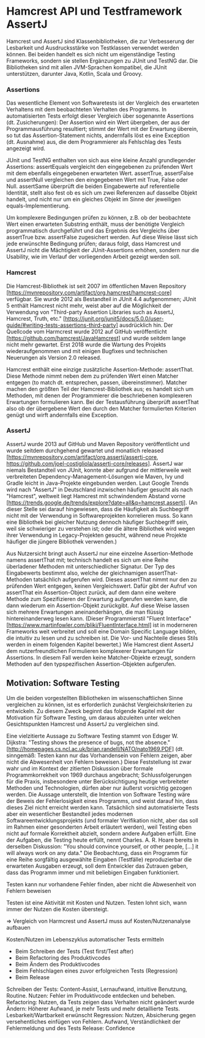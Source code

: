# Hamcrest API und Testframework AssertJ

Hamcrest und AssertJ sind Klassenbibliotheken, die zur Verbesserung der Lesbarkeit und Ausdrucksstärke von Testklassen verwendet werden können. Bei beiden handelt es sich nicht um eigenständige Testing Frameworks, sondern sie stellen Ergänzungen zu JUnit und TestNG dar. Die Bibliotheken sind mit allen JVM-Sprachen kompatibel, die JUnit unterstützen, darunter Java, Kotlin, Scala und Groovy.

### Assertions

Das wesentliche Element von Softwaretests ist der Vergleich des erwarteten Verhaltens mit dem beobachteten Verhalten des Programms. In automatisierten Tests erfolgt dieser Vergleich über sogenannte Assertions (dt. Zusicherungen): Der Assertion wird ein Wert übergeben, der aus der Programmausführung resultiert; stimmt der Wert mit der Erwartung überein, so tut das Assertion-Statement nichts, andernfalls löst es eine Exception (dt. Ausnahme) aus, die dem Programmierer als Fehlschlag des Tests angezeigt wird.

JUnit und TestNG enthalten von sich aus eine kleine Anzahl grundlegender Assertions: assertEquals vergleicht den eingegebenen zu prüfenden Wert mit dem ebenfalls eingegebenen erwarteten Wert. assertTrue, assertFalse und assertNull vergleichen den eingegebenen Wert mit True, False oder Null. assertSame überprüft die beiden Eingabewerte auf referentielle Identität, stellt also fest ob es sich um zwei Referenzen auf dasselbe Objekt handelt, und nicht nur um ein gleiches Objekt im Sinne der jeweiligen equals-Implementierung.

Um komplexere Bedingungen prüfen zu können, z.B. ob der beobachtete Wert einen erwarteten Substring enthält, muss der benötigte Vergleich programmatisch durchgeführt und das Ergebnis des Vergleichs über assertTrue bzw. assertFalse zugesichert werden. Auf diese Weise lässt sich jede erwünschte Bedingung prüfen; daraus folgt, dass Hamcrest und AssertJ nicht die Mächtigkeit der JUnit-Assertions erhöhen, sondern nur die Usability, wie im Verlauf der vorliegenden Arbeit gezeigt werden soll.

### Hamcrest

Die Hamcrest-Bibliothek ist seit 2007 im öffentlichen Maven Repository [https://mvnrepository.com/artifact/org.hamcrest/hamcrest-core] verfügbar. Sie wurde 2012 als Bestandteil in JUnit 4.4 aufgenommen; JUnit 5 enthält Hamcrest nicht mehr, weist aber auf die Möglichkeit der Verwendung von "Third-party Assertion Libraries such as AssertJ, Hamcrest, Truth, etc." [https://junit.org/junit5/docs/5.0.0/user-guide/#writing-tests-assertions-third-party] ausdrücklich hin.
Der Quellcode vom Harmcrest wurde 2012 auf GitHub veröffentlicht [https://github.com/hamcrest/JavaHamcrest] und wurde seitdem lange nicht mehr gewartet. Erst 2018 wurde die Wartung des Projekts wiederaufgenommen und mit einigen Bugfixes und technischen Neuerungen als Version 2.0 released.

Hamcrest enthält eine einzige zusätzliche Assertion-Methode: assertThat. Diese Methode nimmt neben dem zu prüfenden Wert einen Matcher entgegen (to match dt. entsprechen, passen, übereinstimmer). Matcher machen den größten Teil der Hamcrest-Bibliothek aus; es handelt sich um Methoden, mit denen der Programmierer die beschriebenen komplexeren Erwartungen formulieren kann. Bei der Testausführung überprüft assertThat also ob der übergebene Wert den durch den Matcher formulierten Kriterien genügt und wirft andernfalls eine Exception.


### AssertJ

AssertJ wurde 2013 auf GitHub und Maven Repository veröffentlicht und wurde seitdem durchgehend gewartet und monatlich released [https://mvnrepository.com/artifact/org.assertj/assertj-core, https://github.com/joel-costigliola/assertj-core/releases]. AssertJ war niemals Bestandteil von JUnit, konnte aber aufgrund der mittlerweile weit verbreiteten Dependency-Management-Lösungen wie Maven, Ivy und Gradle leicht in Java-Projekte eingebunden werden. 
Laut Google Trends wird nach "AssertJ" in Deutschland inzwischen häufiger gesucht als nach "Hamcrest", weltweit liegt Hamcrest mit schwindendem Abstand vorne [https://trends.google.de/trends/explore?date=all&q=hamcrest,assertj]. (An dieser Stelle sei darauf hingewiesen, dass die Häufigkeit als Suchbegriff nicht mit der Verwendung in Softwareprojekten korrelieren muss. So kann eine Bibliothek bei gleicher Nutzung dennoch häufiger Suchbegriff sein, weil sie schwieriger zu verstehen ist; oder die ältere Bibliothek wird wegen ihrer Verwendung in Legacy-Projekten gesucht, während neue Projekte häufiger die jüngere Bibliothek verwenden.) 

Aus Nutzersicht bringt auch AssertJ nur eine einzelne Assertion-Methode namens assertThat mit; technisch handelt es sich um eine Reihe überladener Methoden mit unterschiedlicher Signatur. Der Typ des Eingabewerts bestimmt also, welche der gleichnamigen assertThat-Methoden tatsächlich aufgerufen wird. Dieses assertThat nimmt nur den zu prüfenden Wert entgegen, keinen Vergleichswert. Dafür gibt der Aufruf von assertThat ein Assertion-Object zurück, auf dem dann eine weitere Methode zum Spezifizieren der Erwartung aufgerufen werden kann, die dann wiederum ein Assertion-Objekt zurückgibt. Auf diese Weise lassen sich mehrere Erwartungen aneinanderhängen, die man flüssig hintereinanderweg lesen kann. (Dieser Programmierstil "Fluent Interface" [https://www.martinfowler.com/bliki/FluentInterface.html] ist in moderneren Frameworks weit verbreitet und soll eine Domain Specific Language bilden, die intuitiv zu lesen und zu schreiben ist. Die Vor- und Nachteile dieses Stils werden in einem folgenden Kapitel bewertet.)
Wie Hamcrest dient AssertJ dem nutzerfreundlichen Formulieren komplexerer Erwartungen für Assertions. In diesem Fall werden keine Matcher-Objekte erzeugt, sondern Methoden auf den typspezifischen Assertion-Objekten aufgerufen.



## Motivation: Software Testing

Um die beiden vorgestellten Bibliotheken im wissenschaftlichen Sinne vergleichen zu können, ist es erforderlich zunächst Vergleichskriterien zu entwickeln. Zu diesem Zweck beginnt das folgende Kapitel mit der Motivation für Software Testing, um daraus abzuleiten unter welchen Gesichtspunkten Hamcrest und AssertJ zu vergleichen sind.

Eine vielzitierte Aussage zu Software Testing stammt von Edsger W. Dijkstra: "Testing shows the presence of bugs, not the absence." [http://homepages.cs.ncl.ac.uk/brian.randell/NATO/nato1969.PDF] (dt. sinngemäß: Testen kann nur das Vorhandensein von Fehlern zeigen, aber nicht die Abwesenheit von Fehlern beweisen.) 
Diese Feststellung ist zwar wahr und im Kontext der zitierten Diskussion über formale Programmkorrekheit von 1969 durchaus angebracht; Schlussfolgerungen für die Praxis, insbesondere unter Berücksichtigung heutige verbreiteter Methoden und Technologien, dürfen aber nur äußerst vorsichtig gezogen werden. Die Aussage unterstellt, die Intention von Software Testing wäre der Beweis der Fehlerlosigkeit eines Programms, und weist darauf hin, dass dieses Ziel nicht erreicht werden kann. Tatsächlich sind automatisierte Tests aber ein wesentlicher Bestandteil jedes modernen Softwareentwicklungsprojekts (und formaler Verifikation nicht, aber das soll im Rahmen einer gesonderten Arbeit erläutert werden), weil Testing eben nicht auf formale Korrektheit abzielt, sondern andere Aufgaben erfüllt.
Eine der Aufgaben, die Testing heute erfüllt, nennt Charles. A. R. Hoare bereits in derselben Diskussion: "You should convince yourself, or other people, [...] it will always work on any data." Die Beobachtung, dass ein Programm für eine Reihe sorgfältig ausgewählte Eingaben (Testfälle) reproduzierbar die erwarteten Ausgaben erzeugt, soll dem Entwickler das Zutrauen geben, dass das Programm immer und mit beliebigen Eingaben funktioniert. 





Testen kann nur vorhandene Fehler finden, aber nicht die Abwesenheit von Fehlern beweisen

Testen ist eine Aktivität mit Kosten und Nutzen. Testen lohnt sich, wann immer der Nutzen die Kosten übersteigt.


=> Vergleich von Harmcrest und AssertJ muss auf Kosten/Nutzenanalyse aufbauen

Kosten/Nutzen im Lebenszyklus automatischer Tests ermitteln

* Beim Schreiben der Tests (Test first/Test after)
* Beim Refactoring des Produktivcodes
* Beim Ändern des Produktivcodes
* Beim Fehlschlagen eines zuvor erfolgreichen Tests (Regression)
* Beim Release

Schreiben der Tests: Content-Assist, Lernaufwand, intuitive Benutzung, Routine. Nutzen: Fehler im Produktivcode entdecken und beheben.
Refactoring: Nutzen, da Tests zeigen dass Verhalten nicht geändert wurde
Ändern: Höherer Aufwand, je mehr Tests und mehr detaillierte Tests. Lesbarkeit/Wartbarkeit erwünscht
Regression: Nutzen, Absicherung gegen versehentliches einfügen von Fehlern. Aufwand, Verständlichkeit der Fehlermeldung und des Tests
Release: Confidence 
